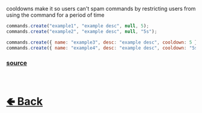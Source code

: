 cooldowns make it so users can't spam commands by restricting users from using the command for a period of time<br>
```js
commands.create("example1", "example desc", null, 5);
commands.create("example2", "example desc", null, "5s");

commands.create({ name: "example3", desc: "example desc", cooldown: 5 });
commands.create({ name: "example4", desc: "example desc", cooldown: "5s" });
```

### [source](https://github.com/shysolocup/noscord.js/blob/main/src/Services/CommandService/custard/CooldownHandle.js)

<br> <h1> [🢀 Back](https://github.com/shysolocup/noscord.js/wiki/Guides) </h1>